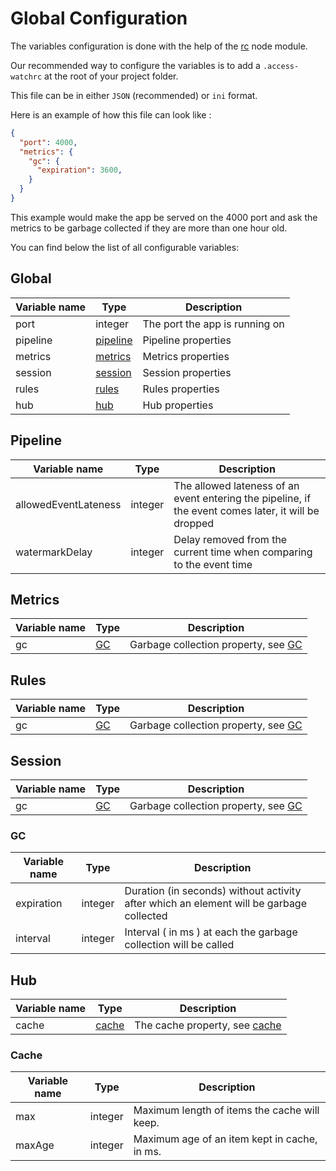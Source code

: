 # Global Configuration

The variables configuration is done with the help of the [rc](https://www.npmjs.com/package/rc) node module.

Our recommended way to configure the variables is to add a `.access-watchrc` at the root of your project folder.

This file can be in either `JSON` (recommended) or `ini` format.

Here is an example of how this file can look like :
```JSON
{
  "port": 4000,
  "metrics": {
    "gc": {
      "expiration": 3600,
    }
  }
}
```

This example would make the app be served on the 4000 port and ask the metrics to be garbage collected if they are more than one hour old.

You can find below the list of all configurable variables:

## Global

| Variable name | Type                  | Description                                                 |
| ---           | ---                   | ----                                                        |
| port          | integer               | The port the app is running on                              |
| pipeline      | [pipeline](#pipeline) | Pipeline properties                                         |
| metrics       | [metrics](#metrics)   | Metrics properties                                          |
| session       | [session](#session)   | Session properties                                          |
| rules         | [rules](#rules)       | Rules properties                                            |
| hub           | [hub](#hub)           | Hub properties                                              |

## Pipeline

| Variable name        | Type    | Description                                                                                          |
| ---                  | ---     | ----                                                                                                 |
| allowedEventLateness | integer | The allowed lateness of an event entering the pipeline, if the event comes later, it will be dropped |
| watermarkDelay       | integer | Delay removed from the current time when comparing to the event time                                 |

## Metrics

| Variable name | Type      | Description                                                 |
| ---           | ---       | ----                                                        |
| gc            | [GC](#GC) | Garbage collection property, see [GC](#GC)                  |

## Rules

| Variable name | Type      | Description                                                 |
| ---           | ---       | ----                                                        |
| gc            | [GC](#GC) | Garbage collection property, see [GC](#GC)                  |

## Session

| Variable name | Type      | Description                                                 |
| ---           | ---       | ----                                                        |
| gc            | [GC](#GC) | Garbage collection property, see [GC](#GC)                  |

### GC

| Variable name | Type      | Description                                                                             |
| ---           | ---       | ----                                                                                    |
| expiration    | integer   | Duration (in seconds) without activity after which an element will be garbage collected |
| interval      | integer   | Interval ( in ms ) at each the garbage collection will be called                        |

## Hub

| Variable name | Type            | Description                                                 |
| ---           | ---             | ----                                                        |
| cache         | [cache](#cache) | The cache property, see [cache](#cache)                     |


### Cache
| Variable name | Type            | Description                                                 |
| ---           | ---             | ----                                                        |
| max           | integer         | Maximum length of items the cache will keep.                |
| maxAge        | integer         | Maximum age of an item kept in cache, in ms.                |
